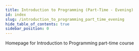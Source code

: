 ```yaml
---
title: Introduction to Programming (Part-Time - Evening)
id: index
slug: /introduction_to_programming_part_time_evening
hide_table_of_contents: true
sidebar_position: 0
---
```


Homepage for Introduction to Programming part-time course
